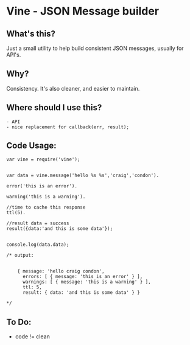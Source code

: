 Vine -  JSON Message builder           
============================

What's this?
------------

Just a small utility to help build consistent JSON messages, usually for API's.

Why?
----

Consistency. It's also cleaner, and easier to maintain. 


Where should I use this?
------------------------

	- API
	- nice replacement for callback(err, result);

Code Usage:
-----------


	var vine = require('vine');
	
	
	var data = vine.message('hello %s %s','craig','condon').
	
	error('this is an error').
	
	warning('this is a warning').
	
	//time to cache this response
	ttl(5).
	
	//result data = success
	result({data:'and this is some data'});
	
	
	console.log(data.data); 
	
	/* output:
	
	
		{ message: 'hello craig condon',
		  errors: [ { message: 'this is an error' } ],
		  warnings: [ { message: 'this is a warning' } ],
		  ttl: 5,
		  result: { data: 'and this is some data' } }
		
	*/
	
	
To Do: 
------

- code != clean
	